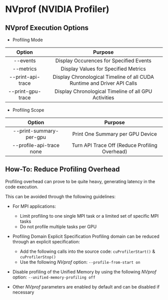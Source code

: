 # NVprof (NVIDIA Profiler)

## NVprof Execution Options

* Profiling Mode

| Option                 | Purpose |
|:----------------------:|:-------:|
| --events <events>      | Display Occurences for Specified Events                                 |
| --metrics <metrics>    | Display Values for Specified Metrics                                    |
| --print-api-trace      | Display Chronological Timeline of all CUDA Runtime and Driver API Calls |
| --print-gpu-trace      | Display Chronological Timeline of all GPU Activities                    |

* Profiling Scope

| Option                     | Purpose |
|:--------------------------:|:-------:|
| --print-summary-per-gpu    | Print One Summary per GPU Device               |
| --profile-api-trace none   | Turn API Trace Off (Reduce Profiling Overhead) |

## How-To: Reduce Profiling Overhead

Profiling overhead can prove to be quite heavy, generating latency in the code execution.

This can be avoided through the following guidelines:

* For MPI applications:
  * Limit profiling to one single MPI task or a limited set of specific MPI tasks
  * Do not profile multiple tasks per GPU

* Profiling Domain Explicit Specification
  Profiling domain can be reduced through an explicit specification:
  * Add the following calls into the source code: `cuProfilerStart()` & `cuProfilerStop()`
  * Use the following *NVprof* option: `--profile-from-start on`

* Disable profiling of the Unified Memory by using the following *NVprof* option: `--unified-memory-profiling off`

* Other *NVprof* parameters are enabled by default and can be disabled if necessary
